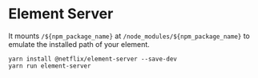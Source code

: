 # Element Server

It mounts `/${npm_package_name}` at `/node_modules/${npm_package_name}` to emulate the installed path of your element.

```
yarn install @netflix/element-server --save-dev
yarn run element-server
```
